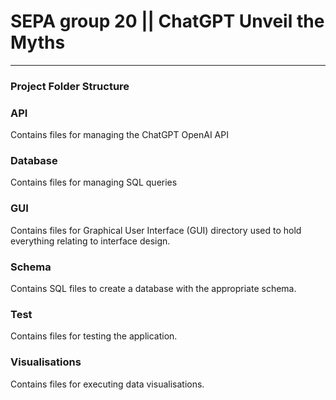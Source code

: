 # SEPA group 20 || ChatGPT Unveil the Myths
---
### Project Folder Structure

### API
Contains files for managing the ChatGPT OpenAI API
### Database
Contains files for managing SQL queries  
### GUI
Contains files for Graphical User Interface (GUI) directory used to hold everything relating to interface design.
### Schema
Contains SQL files to create a database with the appropriate schema.
### Test
Contains files for testing the application.
### Visualisations
Contains files for executing data visualisations.
